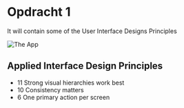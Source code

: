 # Opdracht 1
It will contain some of the User Interface Designs Principles

![The App](../images/opdracht-1.gif)

## Applied Interface Design Principles
* 11 Strong visual hierarchies work best
* 10 Consistency matters
* 6 One primary action per screen

